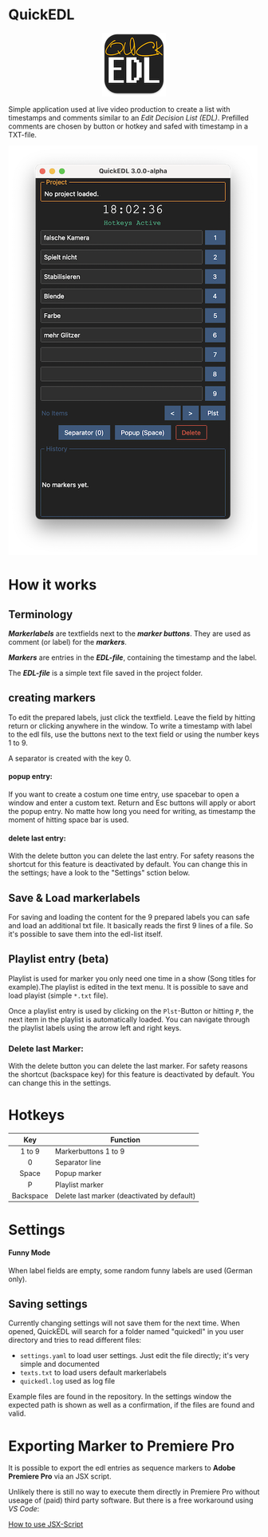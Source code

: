 # QuickEDL
<p align="center">
    <img src="assets/icon_128.png" alt="logo">
</p>

Simple application used at live video production to create a list with timestamps and comments similar to an *Edit Decision List (EDL)*.
Prefilled comments are chosen by button or hotkey and safed with timestamp in a TXT-file.

![screensshot mainwindow](docs/assets/screenshot_main_300alpha.png)

# How it works

## Terminology

***Markerlabels*** are textfields next to the ***marker buttons***. They are used as comment (or label) for the ***markers***.

***Markers*** are entries in the ***EDL-file***, containing the timestamp and the label.

The ***EDL-file*** is a simple text file saved in the project folder.

## creating markers
To edit the prepared labels, just click the textfield. Leave the field by hitting return or clicking anywhere in the window.
To write a timestamp with label to the edl fils, use the buttons next to the text field or using the number keys 1 to 9.

A separator is created with the key 0.

#### popup entry:
If you want to create a costum one time entry, use spacebar to open a window and enter a custom text. Return and Esc buttons will apply or abort the popup entry.
No matte how long you need for writing, as timestamp the moment of hitting space bar is used.

#### delete last entry:
With the delete button you can delete the last entry. For safety reasons the shortcut for this feature is deactivated by default. You can change this in the settings; have a look to the "Settings" sction below.

## Save & Load markerlabels
For saving and loading the content for the 9 prepared labels you can safe and load an additional txt file.
It basically reads the first 9 lines of a file. So it's possible to save them into the edl-list itself.

## Playlist entry (beta)
Playlist is used for marker you only need one time in a show (Song titles for example).The playlist is edited in the text menu. It is possible to save and load playist (simple `*.txt` file).

Once a playlist entry is used by clicking on the `Plst`-Button or hitting `P`, the next item in the playlist is automatically loaded.
You can navigate through the playlist labels using the arrow left and right keys.

### Delete last Marker:
With the delete button you can delete the last marker. For safety reasons the shortcut (backspace key) for this feature is deactivated by default. You can change this in the settings.

# Hotkeys
| Key | Function |
|:---:| --- |
| 1 to 9 | Markerbuttons 1 to 9 |
| 0 | Separator line |
| Space | Popup marker |
| P | Playlist marker |
| Backspace | Delete last marker (deactivated by default) |

# Settings
#### Funny Mode
When label fields are empty, some random funny labels are used (German only).

## Saving settings
Currently changing settings will not save them for the next time. When opened, QuickEDL will search for a folder named "quickedl" in you user directory and tries to read different files:
- `settings.yaml` to load user settings. Just edit the file directly; it's very simple and documented
- `texts.txt` to load users default markerlabels
- `quickedl.log` used as log file

Example files are found in the repository. In the settings window the expected path is shown as well as a confirmation, if the files are found and valid.

# Exporting Marker to Premiere Pro
It is possible to export the edl entries as sequence markers to **Adobe Premiere Pro** via an JSX script.

Unlikely there is still no way to execute them directly in Premiere Pro without useage of (paid) third party software.
But there is a free workaround using *VS Code*:
 
[How to use JSX-Script](docs/jsx.md)
